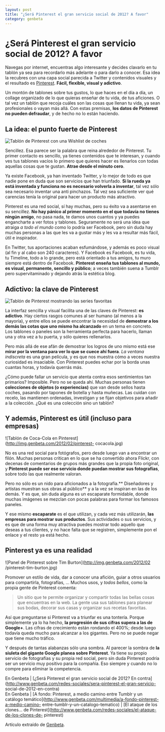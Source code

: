 ```yaml
---
layout: post
title: "¿Será Pinterest el gran servicio social de 2012? A favor"
category: genbeta
---
```


# ¿Será Pinterest el gran servicio social de 2012? A favor

Navegas por internet, encuentras algo interesante y decides clavarlo en tu
tablón ya sea para recordarlo más adelante o para darlo a conocer. Esa idea la
recubres con una capa social parecida a Twitter y contenidos visuales y el
resultado es [Pinterest](http://pinterest.com/). **Fácil, flexible, visual y
adictivo**.

Un montón de tablones sobre tus gustos, lo que haces en el día a día, un
collage organizado de lo que quieras enseñar de tu vida, de tus aficiones. O
tal vez un tablón que recoja cuáles son las cosas que llenan tu vida, ya sean
profesionales o vayan más allá. Con estas premisas, **los datos de Pinterest
no pueden defraudar**, y de hecho no lo están haciendo.  
  

## La idea: el punto fuerte de Pinterest

  
![Tablón de Pinterest con una Wishlist de
coches](http://img.genbeta.com/2012/02/pinterest-car-wishlist.jpg)

Sencillez. Esa parece ser la palabra que reina alrededor de Pinterest. Tu
primer contacto es sencillo, ya tienes contenidos que te interesan, y cuando
ves tus tablones vacíos lo primero que quieres hacer es llenarlos con todas
aquellas cosas que te gustan. **Atrae desde el minuto cero**.

Ya existe Facebook, ya han inventado Twitter, y lo mejor de todo es que nadie
pone en duda que son servicios que han triunfado. **Si la rueda ya está
inventada y funciona no es necesario volverla a inventar**, tal vez sólo sea
necesario inventar una anti pinchazos. Tal vez sea suficiente ver qué
carencias tenía la original para hacer un producto más atractivo.

Pinterest es una red social, sí hay muchas, pero su éxito va a asentarse en su
sencillez. **No hay pánico al primer momento en el que todavía no tienes
ningún amigo**, no pasa nada, te damos unos cuantos y ya puedes engancharte a
ver fotos y tablones. Seguramente no será una idea que atraiga _a todo el
mundo_ como lo podría ser Facebook, pero sin duda hay muchas personas a las
que les va a gustar más y les va a resultar más fácil, útil e inspirador.

En Twitter, tus aportaciones acaban esfumándose, y además es poco visual (al
fin y al cabo son 240 caracteres). Y Facebook es Facebook, es tu vida, tu
Timeline, todo a lo grande, pero está orientado a tus amigos, tu muro siempre
está dentro de Facebook. **Pinterest enseña tus tablones al mundo, es visual,
permanente, sencillo y público**; a veces también suena a Tumblr pero
supervitaminado y dejando atrás la estética blog.

## Adictivo: la clave de Pinterest

  
![Tablón de Pinterest mostrando las series
favoritas](http://img.genbeta.com/2012/02/pinterest-a-favor-series-tv.jpg)

La interfaz sencilla y visual facilita una de las claves de Pinterest: **es
adictivo**. Hay ciertos rasgos comunes al ser humano (al menos a la mayoría),
y entre ellos se puede encontrar la necesidad de **demostrar a los demás las
cotas que uno mismo ha alcanzado** en un tema en concreto. Los tablones o
paneles son la herramienta perfecta para hacerlo, llaman una y otra vez a tu
puerta, y sólo quieres rellenarlos.

Pero más allá de ese afán de demostrar los logros de uno mismo está ese
**mirar por la ventana para ver lo que se cuece ahí fuera**. _La ventana
indiscreta_ es una gran película, y es que nos muestra cómo a veces nuestra
curiosidad es insaciable. Con Pinterest puedes echar por la borda unas cuantas
horas, y todavía querrás más.

¿Cómo puede fallar un servicio que atenta contra esos sentimientos tan
primarios? Imposible. Pero no se queda ahí. Muchas personas tienen
**colecciones de objetos (o experiencias)** que van desde sellos hasta coches,
pasando por tapones de botella y hasta muñecas. Las cuidan con recelo, las
mantienen ordenadas, investigan y se fijan objetivos para añadir a la
colección. ¿Qué es una colección sino un tablón?

## Y además, Pinterest es útil (incluso para empresas)

  
![Tablón de Coca-Cola en Pinterest](http://img.genbeta.com/2012/02/pinterest-
cocacola.jpg)

No es una red social para fotógrafos, pero desde luego van a encontrar un
filón. Muchas personas critican en lo que se ha convertido ahora Flickr, con
decenas de comentarios de grupos más grandes que la propia foto original, y
**Pinterest puede ser ese servicio donde puedan mostrar sus fotografías**,
sobre todo las que realmente valoran.

Pero no sólo es un nido para aficionados a la fotografía.** Diseñadores y
artistas muestran sus obras al público** y a la vez se inspiran en las de los
demás. Y es que, sin duda alguna es un escaparate formidable, donde muchas
imágenes se mezclan con pocas palabras para formar los famosos paneles.

Y ese mismo **escaparate** es el que utilizan, y cada vez más utilizarán,
**las empresas para mostrar sus productos**. Sus actividades o sus servicios,
y es que de una forma muy atractiva puedes mostrar todo aquello que deseas a
tus clientes, y no hace falta que se registren, simplemente pon el enlace y el
resto ya está hecho.

## Pinterest ya es una realidad

  
![Panel de Pinterest sobre Tim Burton](http://img.genbeta.com/2012/02
/pinterest-tim-burton.jpg)

Promover un estilo de vida, dar a conocer una afición, guiar a otros usuarios
para compartirla, fotografías, … Muchos usos, y _todos bellos_, como la propia
gente de Pinterest comenta:

> Un sitio que te permite organizar y compartir todas las bellas cosas que
encuentras en la web. La gente usa sus tablones para planear sus bodas,
decorar sus casas y organizar sus recetas favoritas.

Así que preguntarse si Pinterest va a triunfar es una tontería. Porque
simplemente ya lo ha hecho, **la progresión de sus cifras supera a las de
Google+**. Las cifras de crecimiento están rondando el 400%; desde luego
todavía queda mucho para alcanzar a los gigantes. Pero no se puede negar que
tiene mucho tráfico.

Y después de tantas alabanzas sólo una sombra. Al parecer la sombra de **la
siuleta del gigante Google planea sobre Pinterest**. Ya tiene su propio
servicio de fotografías y su propia red social, pero sin duda Pinterest podría
ser un servicio muy positivo para la compañía. Eso siempre y cuando no lo
compre para eliminar la competencia.

En Genbeta | [¿Será Pinterest el gran servicio social de 2012? En
contra](http://www.genbeta.com/redes-sociales/sera-pinterest-el-gran-servicio-
social-de-2012-en-contra)  
En Genbeta | [A fondo: Pinterest, a medio camino entre Tumblr y un catálogo
temático](http://www.genbeta.com/multimedia/a-fondo-pinterest-a-medio-camino-
entre-tumblr-y-un-catalogo-tematico) | [El ataque de los clones… de
Pinterest](http://www.genbeta.com/redes-sociales/el-ataque-de-los-clones-de-
pinterest)

Artículo extraído de [Genbeta](http://www.genbeta.com).